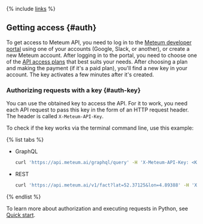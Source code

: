 {% include [links](../../_includes/links.md) %}

## Getting access {#auth}
To get access to Meteum API, you need to log in to the [Meteum developer portal](https://meteum.ai/b2b/console) using one of your accounts (Google, Slack, or another), or create a new Meteum account.
After logging in to the portal, you need to choose one of the [API access plans](plans.md) that best suits your needs. After choosing a plan and making the payment (if it's a paid plan), you'll find a new key in your account. The key activates a few minutes after it's created.

### Authorizing requests with a key {#auth-key}
You can use the obtained key to access the API. For it to work, you need each API request to pass this key in the form of an HTTP request header. The header is called `X-Meteum-API-Key`.

To check if the key works via the terminal command line, use this example:

{% list tabs %}

- GraphQL

    ```bash
    curl 'https://api.meteum.ai/graphql/query' -H 'X-Meteum-API-Key: <Key>' -H 'Content-Type: application/json' --data-binary '{"query":"{\n  weatherByPoint(request: { lat: 52.37125, lon: 4.89388 })\n  {\n    now {\n      temperature\n    }\n  }\n}\n"}' --compressed
    ```

- REST

    ```bash
    curl 'https://api.meteum.ai/v1/fact?lat=52.37125&lon=4.89388' -H 'X-Meteum-API-Key: <Key>'
    ```

{% endlist %}

To learn more about authorization and executing requests in Python, see [Quick start](how_to.md#fast-start).
